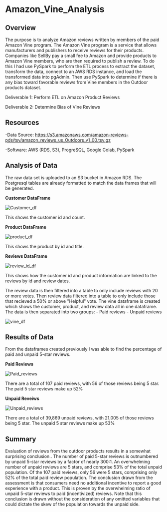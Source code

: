 # Amazon_Vine_Analysis

## Overview
The purpose is to analyze Amazon reviews written by members of the paid Amazon Vine program. The Amazon Vine program is a service that allows manufacturers and publishers to receive reviews for their products. Companies like SellBy pay a small fee to Amazon and provide products to Amazon Vine members, who are then required to publish a review. To do this I had use PySpark to perform the ETL process to extract the dataset, transform the data, connect to an AWS RDS instance, and load the transformed data into pgAdmin. Then use PySpark to determine if there is any bias toward favorable reviews from Vine members in the Outdoor products dataset.

Deliverable 1: Perform ETL on Amazon Product Reviews

Deliverable 2: Determine Bias of Vine Reviews

## Resources

-Data Source: https://s3.amazonaws.com/amazon-reviews-pds/tsv/amazon_reviews_us_Outdoors_v1_00.tsv.gz

-Software: AWS (RDS, S3), ProgreSQL, Google Colab, PySpark

## Analysis of Data
The raw data set is uploaded to an S3 bucket in Amazon RDS. The Postgresql tables are already formatted to match the data frames that will be generated.

**Customer DataFrame**

![Customer_df](https://user-images.githubusercontent.com/108022219/197396668-6f153186-0f49-4799-a25f-0bebb709dc4a.png)

This shows the customer id and count.

**Product DataFrame**

![product_df](https://user-images.githubusercontent.com/108022219/197395018-19942c8c-54f0-4638-8d85-581f90e944f6.png)

This shows the product by id and title. 

**Reviews DataFrame**

![review_id_df](https://user-images.githubusercontent.com/108022219/197395019-e4c95110-06d4-4c6f-aff3-0e8e1a9f7b8d.png)

This shows how the customer id and product information are linked to the reviews by id and review dates.

The review data is then filtered into a table to only include reviews with 20 or more votes.
Then review data filtered into a table to only include those that recieved a 50% or above "Helpful" vote.
The vine dataframe is created which shows the customer, product, and review data all in one dataframe.
       The data is then separated into two groups:
            - Paid reviews
            - Unpaid reviews
            
![vine_df](https://user-images.githubusercontent.com/108022219/197395947-df095c92-9783-4e6a-836e-3b8f6b1ce408.png)

## Results of Data
From the dataframes created previously I was able to find the percentage of paid and unpaid 5-star reviews.

**Paid Reviews**

![Paid_reviews](https://user-images.githubusercontent.com/108022219/197395945-b1b0ff3d-f0d5-4985-b15a-4dc92ce52c53.png)

There are a total of 107 paid reviews, with 56 of those reviews being 5 star. The paid 5 star reviews make up 52%


**Unpaid Reveiws**

![Unpaid_reviews](https://user-images.githubusercontent.com/108022219/197395946-af6c46b7-48fc-4a19-9583-4a27ee5a39f4.png)

There are a total of 39,869 unpaid reviews, with 21,005 of those reviews being 5 star. The unpaid 5 star reviews make up 53%

## Summary 
Evaluation of reviews from the outdoor products results in a somewhat surprising conclusion.. The number of paid 5-star reviews is outnumbered by unpaid 5-star reviews by a factor of nearly 300:1. An overwhelming number of unpaid reviews are 5 stars, and comprise 53% of the total unpaid population. Of the 107 paid reviews, only 56 were 5 stars, comprising only 52% of the total paid review population. The conclusion drawn from the assessment is that consumers need no additional incentive to report a good experience with a product. This is proven by the overwhelming ratio of unpaid 5-star reviews to paid (incentivized) reviews. Note that this conclusion is drawn without the consideration of any omitted variables that could dictate the skew of the population towards the unpaid side.
